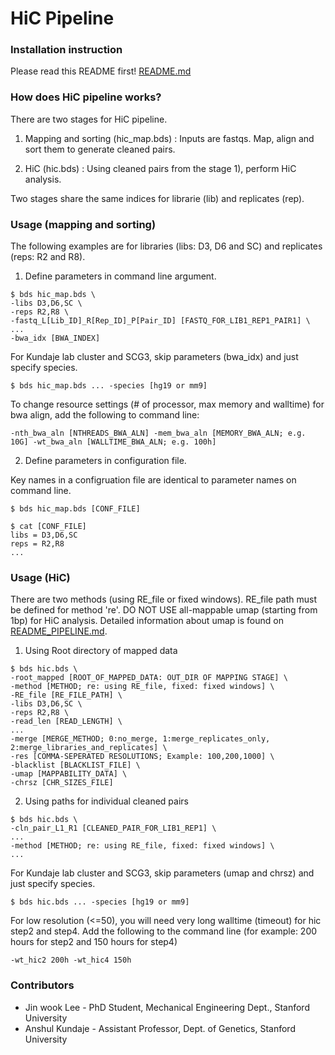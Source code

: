 HiC Pipeline
===================================================

### Installation instruction

Please read this README first!
<a href="../README.md">README.md</a>


### How does HiC pipeline works?

There are two stages for HiC pipeline.

1) Mapping and sorting (hic_map.bds)
: Inputs are fastqs. Map, align and sort them to generate cleaned pairs.

2) HiC (hic.bds)
: Using cleaned pairs from the stage 1), perform HiC analysis.

Two stages share the same indices for librarie (lib) and replicates (rep).



### Usage (mapping and sorting)

The following examples are for libraries (libs: D3, D6 and SC) and replicates (reps: R2 and R8).

1) Define parameters in command line argument. 
```
$ bds hic_map.bds \
-libs D3,D6,SC \
-reps R2,R8 \
-fastq_L[Lib_ID]_R[Rep_ID]_P[Pair_ID] [FASTQ_FOR_LIB1_REP1_PAIR1] \
...
-bwa_idx [BWA_INDEX]
```

For Kundaje lab cluster and SCG3, skip parameters (bwa_idx) and just specify species.
```
$ bds hic_map.bds ... -species [hg19 or mm9]
```

To change resource settings (# of processor, max memory and walltime) for bwa align, add the following to command line:
```
-nth_bwa_aln [NTHREADS_BWA_ALN] -mem_bwa_aln [MEMORY_BWA_ALN; e.g. 10G] -wt_bwa_aln [WALLTIME_BWA_ALN; e.g. 100h]
```


2) Define parameters in configuration file.

Key names in a configruation file are identical to parameter names on command line. 
```
$ bds hic_map.bds [CONF_FILE]

$ cat [CONF_FILE]
libs = D3,D6,SC
reps = R2,R8
...
```


### Usage (HiC)

There are two methods (using RE_file or fixed windows). RE_file path must be defined for method 're'. DO NOT USE all-mappable umap (starting from 1bp) for HiC analysis. Detailed information about umap is found on <a href="https://github.com/kundajelab/ENCODE_chipseq_pipeline/blob/master/README_PIPELINE.md">README_PIPELINE.md</a>.

1) Using Root directory of mapped data
```
$ bds hic.bds \
-root_mapped [ROOT_OF_MAPPED_DATA: OUT_DIR OF MAPPING STAGE] \
-method [METHOD; re: using RE_file, fixed: fixed windows] \
-RE_file [RE_FILE_PATH] \
-libs D3,D6,SC \
-reps R2,R8 \
-read_len [READ_LENGTH] \
...
-merge [MERGE_METHOD; 0:no_merge, 1:merge_replicates_only, 2:merge_libraries_and_replicates] \
-res [COMMA-SEPERATED RESOLUTIONS; Example: 100,200,1000] \
-blacklist [BLACKLIST_FILE] \
-umap [MAPPABILITY_DATA] \
-chrsz [CHR_SIZES_FILE]
```

2) Using paths for individual cleaned pairs
```
$ bds hic.bds \
-cln_pair_L1_R1 [CLEANED_PAIR_FOR_LIB1_REP1] \
...
-method [METHOD; re: using RE_file, fixed: fixed windows] \
...
```

For Kundaje lab cluster and SCG3, skip parameters (umap and chrsz) and just specify species.
```
$ bds hic.bds ... -species [hg19 or mm9]
```

For low resolution (<=50), you will need very long walltime (timeout) for hic step2 and step4. Add the following to the command line (for example: 200 hours for step2 and 150 hours for step4)
```
-wt_hic2 200h -wt_hic4 150h
```

### Contributors

* Jin wook Lee - PhD Student, Mechanical Engineering Dept., Stanford University
* Anshul Kundaje - Assistant Professor, Dept. of Genetics, Stanford University

